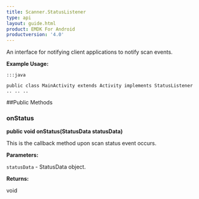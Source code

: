 ```yaml
---
title: Scanner.StatusListener
type: api
layout: guide.html
product: EMDK For Android
productversion: '4.0'
---
```



An interface for notifying client applications to notify scan events.
 
 

**Example Usage:**
	
	:::java
	
	public class MainActivity extends Activity implements StatusListener
	.. .. ..
	
	


##Public Methods

### onStatus

**public void onStatus(StatusData statusData)**

This is the callback method upon scan status event occurs.

**Parameters:**

`statusData` - StatusData object.

**Returns:**

void












